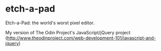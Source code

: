 # etch-a-pad
Etch-a-Pad: the world's worst pixel editor.

My version of The Odin Project's JavaScript/jQuery project
(http://www.theodinproject.com/web-development-101/javascript-and-jquery)
